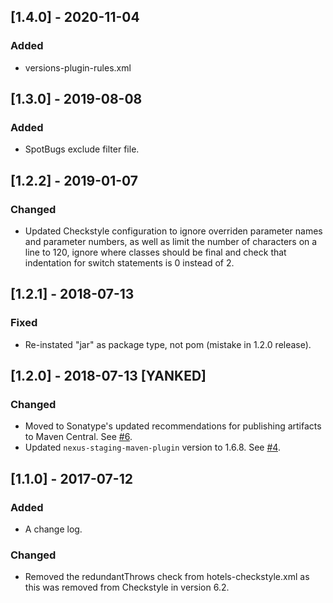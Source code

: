 ## [1.4.0] - 2020-11-04
### Added
- versions-plugin-rules.xml

## [1.3.0] - 2019-08-08
### Added
* SpotBugs exclude filter file.

## [1.2.2] - 2019-01-07
### Changed
* Updated Checkstyle configuration to ignore overriden parameter names and parameter numbers, as well as limit the number of characters on a line to 120, ignore where classes should be final and check that indentation for switch statements is 0 instead of 2.

## [1.2.1] - 2018-07-13
### Fixed
* Re-instated "jar" as package type, not pom (mistake in 1.2.0 release).

## [1.2.0] - 2018-07-13 [YANKED]
### Changed
* Moved to Sonatype's updated recommendations for publishing artifacts to Maven Central. See [#6](https://github.com/HotelsDotCom/hotels-oss-plugin-config/issues/6).
* Updated `nexus-staging-maven-plugin` version to 1.6.8. See [#4](https://github.com/HotelsDotCom/hotels-oss-plugin-config/issues/4).

## [1.1.0] - 2017-07-12
### Added
* A change log.

### Changed
* Removed the redundantThrows check from hotels-checkstyle.xml as this was removed from Checkstyle in version 6.2. 
